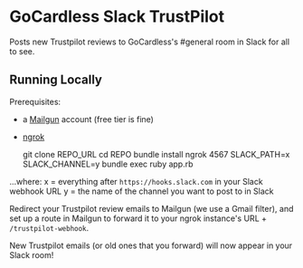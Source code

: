 # GoCardless Slack TrustPilot

Posts new Trustpilot reviews to GoCardless's #general room in Slack for all to see.

## Running Locally

Prerequisites:
- a [Mailgun](https://mailgun.com) account (free tier is fine)
- [ngrok](https://ngrok.com/download)

    git clone REPO_URL
    cd REPO
    bundle install
    ngrok 4567
    SLACK_PATH=x SLACK_CHANNEL=y bundle exec ruby app.rb

...where:
x = everything after `https://hooks.slack.com` in your Slack webhook URL
y = the name of the channel you want to post to in Slack

Redirect your Trustpilot review emails to Mailgun (we use a Gmail filter), and set up a route in Mailgun to forward it to your ngrok instance's URL + `/trustpilot-webhook`.

New Trustpilot emails (or old ones that you forward) will now appear in your Slack room!